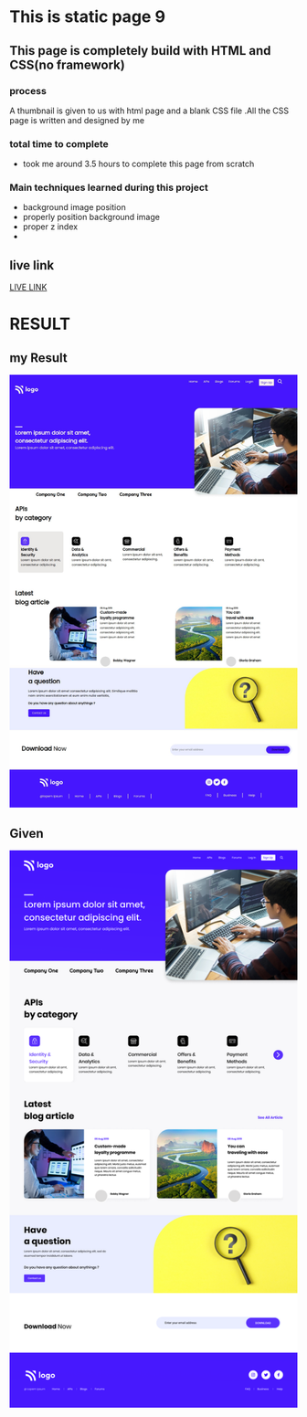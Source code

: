 # This is static page 9
## This page is completely build with HTML and CSS(no framework)

### process 
 A thumbnail is given to us with html page and a blank CSS file .All the CSS page is written and designed  by me 

 ### total time to complete
 - took me around 3.5 hours to complete this page from scratch
### Main techniques learned during this project
-   background image position  
-   properly position background image
-   proper z index 
-   

 ## live link
 [LIVE LINK]("netlify")

 # RESULT
 ## my Result
 ![MY RESULT](./fin_submission.png)
 ## Given
![GIVEN IMAGE](./9.png)